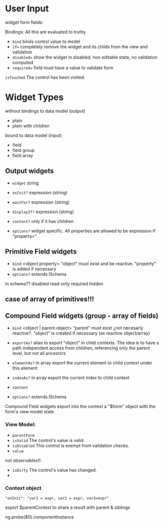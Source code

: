 # User Input

widget form fields:

Bindings: All this are evaluated to truthy

- `bind` binds control value to model
- `if=` completely remove the widget and its childs from the view and validation
- `disabled=` show the widget in disabled, non editable state, no validation computed
- `required=` field must have a value to validate form

`isTouched` The control has been visited.

# Widget Types

without bindings to data model (output)

- plain
- plain with children

bound to data model (input)

- field
- field group
- field array

## Output widgets

- `widget` string
- `onInit?` expression (string)
- `waitFor?` expression (string)
- `displayIf?` expression (string)

- `content?` only if it has children

- `options?` widget specific. All properties are allowed to be expression if "property="

## Primitive Field widgets

- `bind` <object.property> "object" must exist and be reactive. "property" is added if necessary
- `options?` extends ISchema

in schema??
disabled
read-only
required
hidden

## case of array of primitives!!!

## Compound Field widgets (group - array of fields)

- `bind` <object | parent.object> "parent" must exist ¿not necesarly reactive?. "object" is created if necessary (as reactive object/array)
- `exportAs?` alias to export "object" in child contexts. The idea is to have a path independent
  access from children, referencing only the parent level, but not all ancestors
- `elementAs?` in array export the current element to child context under this element
- `indexAs?` in array export the current index to child context

- `content`
- `options?` extends ISchema

Compound Field widgets export into the context a "$form" object with the form's view model state

### View Model:

- `parentForm`
- `isValid` The control's value is valid.
- `isDisabled` This control is exempt from validation checks.
- `value`

not observables!!:

- `isDirty` The control's value has changed.
-

### Context object

`"onInit": "var1 = expr, var2 = expr, var3=expr"`

export $parentContext
to share a result with parent & siblings


ng.probe($0).componentInstance